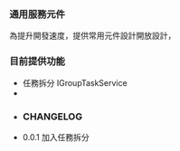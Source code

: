 ### 通用服務元件

為提升開發速度，提供常用元件設計開放設計，

### 目前提供功能
* 任務拆分 IGroupTaskService
* 
* ### CHANGELOG
- 0.0.1  加入任務拆分

